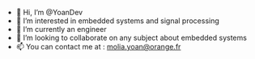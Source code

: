 - 👋 Hi, I’m @YoanDev
- 👀 I’m interested in embedded systems and signal processing 
- 🌱 I’m currently an engineer
- 💞️ I’m looking to collaborate on any subject about embedded systems
- 📫 You can contact me at : molia.yoan@orange.fr


